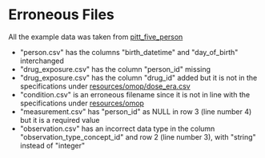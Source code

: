 # Erroneous Files

All the example data was taken from [pitt_five_person](https://github.com/all-of-us/curation/blob/develop/data_steward/test/test_data/pitt_five_person/)

 * "person.csv" has the columns "birth_datetime" and "day_of_birth" interchanged
 * "drug_exposure.csv" has the column "person_id" missing
 * "drug_exposure.csv" has the column "drug_id" added but it is not in the specifications under [resources/omop/dose_era.csv](resources/omop/dose_era.csv)
 * "condition.csv" is an erroneous filename since it is not in line with the specifications under [resources/omop](resources/omop)
 * "measurement.csv" has "person_id" as NULL in row 3 (line number 4) but it is a required value
 * "observation.csv" has an incorrect data type in the column "observation_type_concept_id" and row 2 (line number 3), with "string" instead of "integer"
